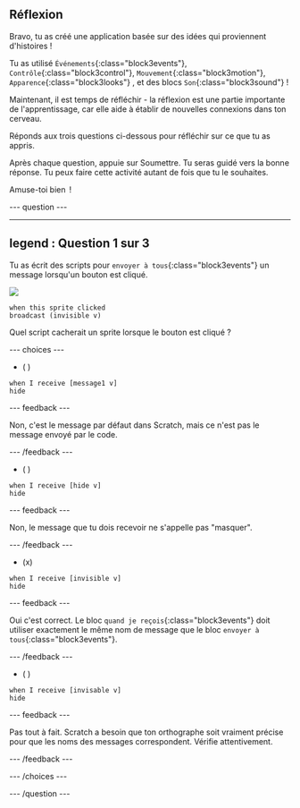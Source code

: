 ## Réflexion

Bravo, tu as créé une application basée sur des idées qui proviennent d'histoires !

Tu as utilisé `Événements`{:class="block3events"}, `Contrôle`{:class="block3control"}, `Mouvement`{:class="block3motion"}, `Apparence`{:class="block3looks"} , et des blocs `Son`{:class="block3sound"} !

Maintenant, il est temps de réfléchir - la réflexion est une partie importante de l'apprentissage, car elle aide à établir de nouvelles connexions dans ton cerveau.

Réponds aux trois questions ci-dessous pour réfléchir sur ce que tu as appris.

Après chaque question, appuie sur Soumettre. Tu seras guidé vers la bonne réponse. Tu peux faire cette activité autant de fois que tu le souhaites.

Amuse-toi bien  !

--- question ---

---
legend : Question 1 sur 3
---

Tu as écrit des scripts pour `envoyer à tous`{:class="block3events"} un message lorsqu'un bouton est cliqué.

![](images/button-icon.png)

```blocks3
when this sprite clicked
broadcast (invisible v)
```

Quel script cacherait un sprite lorsque le bouton est cliqué ?

--- choices ---

- ( )

```blocks3
when I receive [message1 v]
hide
```

 --- feedback ---

 Non, c'est le message par défaut dans Scratch, mais ce n'est pas le message envoyé par le code.

 --- /feedback ---

- ( )

```blocks3
when I receive [hide v]
hide
```

 --- feedback ---

 Non, le message que tu dois recevoir ne s'appelle pas "masquer".

 --- /feedback ---

- (x)

```blocks3
when I receive [invisible v]
hide
```

 --- feedback ---

Oui c'est correct. Le bloc `quand je reçois`{:class="block3events"} doit utiliser exactement le même nom de message que le bloc `envoyer à tous`{:class="block3events"}.

 --- /feedback ---

- ( )

```blocks3
when I receive [invisable v]
hide
```

 --- feedback ---

 Pas tout à fait. Scratch a besoin que ton orthographe soit vraiment précise pour que les noms des messages correspondent. Vérifie attentivement.

 --- /feedback ---

--- /choices ---

--- /question ---
